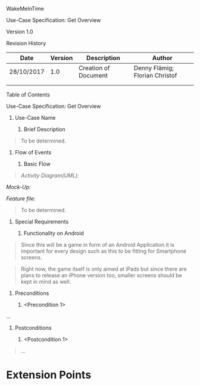 WakeMeInTime

Use-Case Specification: Get Overview

Version 1.0

Revision History

| **Date**   | **Version** | **Description**      | **Author**                     |
|------------|-------------|----------------------|--------------------------------|
| 28/10/2017 | 1.0         | Creation of Document | Denny Flämig; Florian Christof |
|            |             |                      |                                |
|            |             |                      |                                |

Table of Contents

  
Use-Case Specification: Get Overview

1.  Use-Case Name

    1.  Brief Description

>   To be determined.

1.  Flow of Events

    1.  Basic Flow

>   *Activity Diagram(UML):*

*Mock-Up:*

*Feature file:*

>   To be determined.

1.  Special Requirements

    1.  Functionality on Android

>   Since this will be a game in form of an Android Application it is important
>   for every design such as this to be fitting for Smartphone screens.

>   Right now, the game itself is only aimed at iPads but since there are plans
>   to release an iPhone version too, smaller screens should be kept in mind as
>   well.

1.  Preconditions

    1.  \<Precondition 1\>

...

1.  Postconditions

    1.  \<Postcondition 1\>

>   …

Extension Points
================
